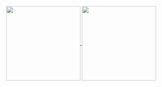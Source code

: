 <a href="https://github.com/anuraghazra/github-readme-stats">
  <img height=200 align="center" src="https://github-readme-stats-alpha-sandy.vercel.app/api?username=u3577797&show_icons=true&theme=radical" />
</a>

<a href="https://github.com/anuraghazra/convoychat">
  <img height=200 align="center" src="https://github-readme-stats-alpha-sandy.vercel.app/api/top-langs/?username=u3577797&show_icons=true&theme=radical&layout=compact&langs_count=8&card_width=320" />
</a>



<!--
**u3577797/u3577797** is a ✨ _special_ ✨ repository because its `README.md` (this file) appears on your GitHub profile.

Here are some ideas to get you started:

- 🔭 I’m currently working on ...
- 🌱 I’m currently learning ...
- 👯 I’m looking to collaborate on ...
- 🤔 I’m looking for help with ...
- 💬 Ask me about ...
- 📫 How to reach me: ...
- 😄 Pronouns: ...
- ⚡ Fun fact: ...
-->
